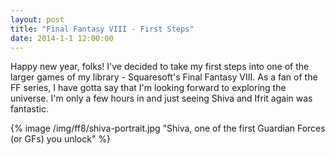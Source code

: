 ```yaml
---
layout: post
title: "Final Fantasy VIII - First Steps"
date: 2014-1-1 12:00:00
---
```

Happy new year, folks! I've decided to take my first steps into one of the larger games of my library - Squaresoft's Final Fantasy VIII. As a fan of the FF series, I have gotta say that I'm looking forward to exploring the universe. I'm only a few hours in and just seeing Shiva and Ifrit again was fantastic.

{% image /img/ff8/shiva-portrait.jpg "Shiva, one of the first Guardian Forces (or GFs) you unlock" %}